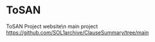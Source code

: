 # ToSAN
ToSAN Project website\n
main project https://github.com/SOL1archive/ClauseSummary/tree/main
